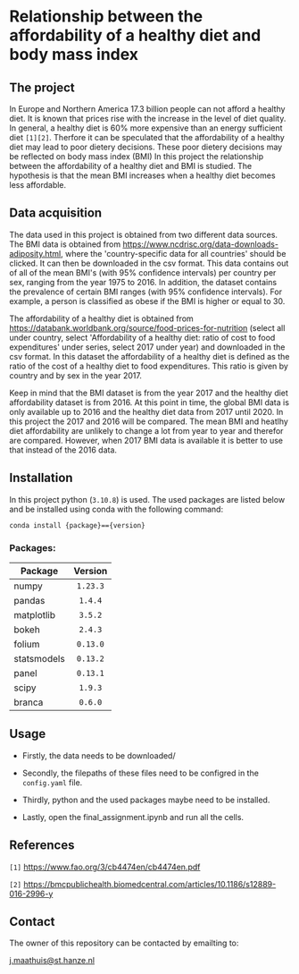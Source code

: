 # Relationship between the affordability of a healthy diet and body mass index

## The project
In Europe and Northern America 17.3 billion people can not afford a healthy diet. It is known that prices rise with the increase in the level of diet quality. In general, a healthy diet is 60% more expensive than an energy sufficient diet `[1][2]`. Therfore it can be speculated that the affordability of a healthy diet may lead to poor dietery decisions. These poor dietery decisions may be reflected on body mass index (BMI) In this project the relationship between the affordability of a healthy diet and BMI is studied. The hypothesis is that the mean BMI increases when a healthy diet becomes less affordable.

## Data acquisition

The data used in this project is obtained from two different data sources. The BMI data is obtained from https://www.ncdrisc.org/data-downloads-adiposity.html, where the 'country-specific data for all countries' should be clicked. It can then be downloaded in the csv format. This data contains out of all of the mean BMI's (with 95% confidence intervals) per country per sex, ranging from the year 1975 to 2016. In addition, the dataset contains the prevalence of certain BMI ranges (with 95% confidence intervals). For example, a person is classified as obese if the BMI is higher or equal to 30.

The affordability of a healthy diet is obtained from https://databank.worldbank.org/source/food-prices-for-nutrition (select all under country, select 'Affordability of a healthy diet: ratio of cost to food expenditures' under series, select 2017 under year) and downloaded in the csv format. In this dataset the affordability of a healthy diet is defined as the ratio of the cost of a healthy diet to food expenditures. This ratio is given by country and by sex in the year 2017.

Keep in mind that the BMI dataset is from the year 2017 and the healthy diet affordability dataset is from 2016. At this point in time, the global BMI data is only available up to 2016 and the healthy diet data from 2017 until 2020. In this project the 2017 and 2016  will be compared. The mean BMI and heatlhy diet affordability are unlikely to change a lot from year to year and therefor are compared. However, when 2017 BMI data is available it is better to use that instead of the 2016 data.

## Installation
In this project python (`3.10.8`) is used. The used packages are listed below and be installed using conda with the following command:

`conda install {package}=={version}`

### Packages:

| Package          | Version  |
| -----------------| :------: |
| numpy            | `1.23.3` |
| pandas           | `1.4.4`  |
| matplotlib       | `3.5.2`  |
| bokeh            | `2.4.3`  |
| folium           | `0.13.0` |
| statsmodels      | `0.13.2` |
| panel            | `0.13.1` |
| scipy            | `1.9.3`  |
| branca           | `0.6.0`  |


## Usage
* Firstly, the data needs to be downloaded/

* Secondly, the filepaths of these files need to be configred in the `config.yaml` file.

* Thirdly, python and the used packages maybe need to be installed.

* Lastly, open the final_assignment.ipynb and run all the cells.

## References
`[1]` https://www.fao.org/3/cb4474en/cb4474en.pdf

`[2]` https://bmcpublichealth.biomedcentral.com/articles/10.1186/s12889-016-2996-y

## Contact
The owner of this repository can be contacted by emailting to:

j.maathuis@st.hanze.nl




